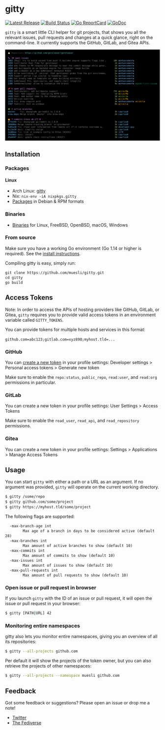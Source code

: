 # gitty

[![Latest Release](https://img.shields.io/github/release/muesli/gitty.svg)](https://github.com/muesli/gitty/releases)
[![Build Status](https://github.com/muesli/gitty/workflows/build/badge.svg)](https://github.com/muesli/gitty/actions)
[![Go ReportCard](https://goreportcard.com/badge/muesli/gitty)](https://goreportcard.com/report/muesli/gitty)
[![GoDoc](https://godoc.org/github.com/golang/gddo?status.svg)](https://pkg.go.dev/github.com/muesli/gitty)

`gitty` is a smart little CLI helper for git projects, that shows you all the
relevant issues, pull requests and changes at a quick glance, right on the
command-line. It currently supports the GitHub, GitLab, and Gitea APIs.

![Screenshot](screenshot.png)

## Installation

### Packages

#### Linux
- Arch Linux: [gitty](https://aur.archlinux.org/packages/gitty/)
- Nix: `nix-env -iA nixpkgs.gitty`
- [Packages](https://github.com/muesli/gitty/releases) in Debian & RPM formats

### Binaries
- [Binaries](https://github.com/muesli/gitty/releases) for Linux, FreeBSD, OpenBSD, macOS, Windows

### From source

Make sure you have a working Go environment (Go 1.14 or higher is required).
See the [install instructions](http://golang.org/doc/install.html).

Compiling gitty is easy, simply run:

    git clone https://github.com/muesli/gitty.git
    cd gitty
    go build

## Access Tokens

Note: In order to access the APIs of hosting providers like GitHub, GitLab, or
Gitea, `gitty` requires you to provide valid access tokens in an environment
variable called `GITTY_TOKENS`.

You can provide tokens for multiple hosts and services in this format:

`github.com=abc123;gitlab.com=xyz890;myhost.tld=...`

### GitHub

You can [create a new token](https://github.com/settings/tokens/new?scopes=repo:status,public_repo,read:user,read:org&description=gitty)
in your profile settings:
Developer settings > Personal access tokens > Generate new token

Make sure to enable the `repo:status`, `public_repo`, `read:user`, and
`read:org` permissions in particular.

### GitLab

You can create a new token in your profile settings:
User Settings > Access Tokens

Make sure to enable the `read_user`, `read_api`, and `read_repository`
permissions.

### Gitea

You can create a new token in your profile settings:
Settings > Applications > Manage Access Tokens

## Usage

You can start `gitty` with either a path or a URL as an argument. If no argument
was provided, `gitty` will operate on the current working directory.

```bash
$ gitty /some/repo
$ gitty github.com/some/project
$ gitty https://myhost.tld/some/project
```

The following flags are supported:

```
  -max-branch-age int
        Max age of a branch in days to be considered active (default 28)
  -max-branches int
        Max amount of active branches to show (default 10)
  -max-commits int
        Max amount of commits to show (default 10)
  -max-issues int
        Max amount of issues to show (default 10)
  -max-pull-requests int
        Max amount of pull requests to show (default 10)
```

### Open issue or pull request in browser

If you launch `gitty` with the ID of an issue or pull request, it will open the
issue or pull request in your browser:

```bash
$ gitty [PATH|URL] 42
```

### Monitoring entire namespaces

gitty also lets you monitor entire namespaces, giving you an overview of all its
repositories:

```bash
$ gitty --all-projects github.com
```

Per default it will show the projects of the token owner, but you can also
retrieve the projects of other namespaces:

```bash
$ gitty --all-projects --namespace muesli github.com
```

## Feedback

Got some feedback or suggestions? Please open an issue or drop me a note!

* [Twitter](https://twitter.com/mueslix)
* [The Fediverse](https://mastodon.social/@fribbledom)
